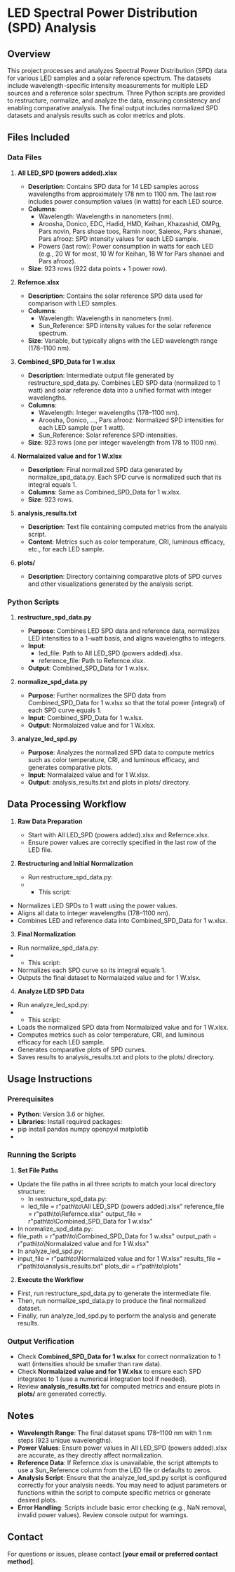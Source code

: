 # LED Spectral Power Distribution (SPD) Analysis

## Overview
This project processes and analyzes Spectral Power Distribution (SPD) data for various LED samples and a solar reference spectrum. The datasets include wavelength-specific intensity measurements for multiple LED sources and a reference solar spectrum. Three Python scripts are provided to restructure, normalize, and analyze the data, ensuring consistency and enabling comparative analysis. The final output includes normalized SPD datasets and analysis results such as color metrics and plots.

## Files Included

### Data Files
1. **All LED_SPD (powers added).xlsx**
   - **Description**: Contains SPD data for 14 LED samples across wavelengths from approximately 178 nm to 1100 nm. The last row includes power consumption values (in watts) for each LED source.
   - **Columns**:
     - Wavelength: Wavelengths in nanometers (nm).
     - Aroosha, Donico, EDC, Hadid, HMD, Keihan, Khazashid, OMPg, Pars novin, Pars shoae toos, Ramin noor, Saierox, Pars shanaei, Pars afrooz: SPD intensity values for each LED sample.
     - Powers (last row): Power consumption in watts for each LED (e.g., 20 W for most, 10 W for Keihan, 18 W for Pars shanaei and Pars afrooz).
   - **Size**: 923 rows (922 data points + 1 power row).

2. **Refernce.xlsx**
   - **Description**: Contains the solar reference SPD data used for comparison with LED samples.
   - **Columns**:
     - Wavelength: Wavelengths in nanometers (nm).
     - Sun_Reference: SPD intensity values for the solar reference spectrum.
   - **Size**: Variable, but typically aligns with the LED wavelength range (178–1100 nm).

3. **Combined_SPD_Data for 1 w.xlsx**
   - **Description**: Intermediate output file generated by restructure_spd_data.py. Combines LED SPD data (normalized to 1 watt) and solar reference data into a unified format with integer wavelengths.
   - **Columns**:
     - Wavelength: Integer wavelengths (178–1100 nm).
     - Aroosha, Donico, ..., Pars afrooz: Normalized SPD intensities for each LED sample (per 1 watt).
     - Sun_Reference: Solar reference SPD intensities.
   - **Size**: 923 rows (one per integer wavelength from 178 to 1100 nm).

4. **Normalaized value and for 1 W.xlsx**
   - **Description**: Final normalized SPD data generated by normalize_spd_data.py. Each SPD curve is normalized such that its integral equals 1.
   - **Columns**: Same as Combined_SPD_Data for 1 w.xlsx.
   - **Size**: 923 rows.

5. **analysis_results.txt**
   - **Description**: Text file containing computed metrics from the analysis script.
   - **Content**: Metrics such as color temperature, CRI, luminous efficacy, etc., for each LED sample.

6. **plots/**
   - **Description**: Directory containing comparative plots of SPD curves and other visualizations generated by the analysis script.

### Python Scripts
1. **restructure_spd_data.py**
   - **Purpose**: Combines LED SPD data and reference data, normalizes LED intensities to a 1-watt basis, and aligns wavelengths to integers.
   - **Input**:
     - led_file: Path to All LED_SPD (powers added).xlsx.
     - reference_file: Path to Refernce.xlsx.
   - **Output**: Combined_SPD_Data for 1 w.xlsx.

2. **normalize_spd_data.py**
   - **Purpose**: Further normalizes the SPD data from Combined_SPD_Data for 1 w.xlsx so that the total power (integral) of each SPD curve equals 1.
   - **Input**: Combined_SPD_Data for 1 w.xlsx.
   - **Output**: Normalaized value and for 1 W.xlsx.

3. **analyze_led_spd.py**
   - **Purpose**: Analyzes the normalized SPD data to compute metrics such as color temperature, CRI, and luminous efficacy, and generates comparative plots.
   - **Input**: Normalaized value and for 1 W.xlsx.
   - **Output**: analysis_results.txt and plots in plots/ directory.

## Data Processing Workflow
1. **Raw Data Preparation**
   - Start with All LED_SPD (powers added).xlsx and Refernce.xlsx.
   - Ensure power values are correctly specified in the last row of the LED file.

2. **Restructuring and Initial Normalization**
   - Run restructure_spd_data.py:
   - - This script:
- Normalizes LED SPDs to 1 watt using the power values.
- Aligns all data to integer wavelengths (178–1100 nm).
- Combines LED and reference data into Combined_SPD_Data for 1 w.xlsx.

3. **Final Normalization**
- Run normalize_spd_data.py:
- - This script:
- Normalizes each SPD curve so its integral equals 1.
- Outputs the final dataset to Normalaized value and for 1 W.xlsx.

4. **Analyze LED SPD Data**
- Run analyze_led_spd.py:
- - This script:
- Loads the normalized SPD data from Normalaized value and for 1 W.xlsx.
- Computes metrics such as color temperature, CRI, and luminous efficacy for each LED sample.
- Generates comparative plots of SPD curves.
- Saves results to analysis_results.txt and plots to the plots/ directory.

## Usage Instructions

### Prerequisites
- **Python**: Version 3.6 or higher.
- **Libraries**: Install required packages:
- pip install pandas numpy openpyxl matplotlib
- 
### Running the Scripts
1. **Set File Paths**
 - Update the file paths in all three scripts to match your local directory structure:
   - In restructure_spd_data.py:
   - led_file = r"path\to\All LED_SPD (powers added).xlsx"
reference_file = r"path\to\Refernce.xlsx"
output_file = r"path\to\Combined_SPD_Data for 1 w.xlsx"
- In normalize_spd_data.py:
- file_path = r"path\to\Combined_SPD_Data for 1 w.xlsx"
output_path = r"path\to\Normalaized value and for 1 W.xlsx"
- In analyze_led_spd.py:
- input_file = r"path\to\Normalaized value and for 1 W.xlsx"
results_file = r"path\to\analysis_results.txt"
plots_dir = r"path\to\plots"

2. **Execute the Workflow**
- First, run restructure_spd_data.py to generate the intermediate file.
- Then, run normalize_spd_data.py to produce the final normalized dataset.
- Finally, run analyze_led_spd.py to perform the analysis and generate results.

### Output Verification
- Check **Combined_SPD_Data for 1 w.xlsx** for correct normalization to 1 watt (intensities should be smaller than raw data).
- Check **Normalaized value and for 1 W.xlsx** to ensure each SPD integrates to 1 (use a numerical integration tool if needed).
- Review **analysis_results.txt** for computed metrics and ensure plots in **plots/** are generated correctly.

## Notes
- **Wavelength Range**: The final dataset spans 178–1100 nm with 1 nm steps (923 unique wavelengths).
- **Power Values**: Ensure power values in All LED_SPD (powers added).xlsx are accurate, as they directly affect normalization.
- **Reference Data**: If Refernce.xlsx is unavailable, the script attempts to use a Sun_Reference column from the LED file or defaults to zeros.
- **Analysis Script**: Ensure that the analyze_led_spd.py script is configured correctly for your analysis needs. You may need to adjust parameters or functions within the script to compute specific metrics or generate desired plots.
- **Error Handling**: Scripts include basic error checking (e.g., NaN removal, invalid power values). Review console output for warnings.

## Contact
For questions or issues, please contact **[your email or preferred contact method]**.
